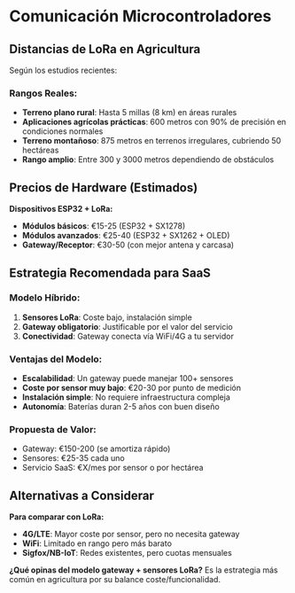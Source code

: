 # Comunicación Microcontroladores
## Distancias de LoRa en Agricultura

Según los estudios recientes:

### **Rangos Reales:**
- **Terreno plano rural**: Hasta 5 millas (8 km) en áreas rurales
- **Aplicaciones agrícolas prácticas**: 600 metros con 90% de precisión en condiciones normales
- **Terreno montañoso**: 875 metros en terrenos irregulares, cubriendo 50 hectáreas
- **Rango amplio**: Entre 300 y 3000 metros dependiendo de obstáculos

## Precios de Hardware (Estimados)

**Dispositivos ESP32 + LoRa:**
- **Módulos básicos**: €15-25 (ESP32 + SX1278)
- **Módulos avanzados**: €25-40 (ESP32 + SX1262 + OLED)
- **Gateway/Receptor**: €30-50 (con mejor antena y carcasa)

## Estrategia Recomendada para SaaS

### **Modelo Híbrido:**
1. **Sensores LoRa**: Coste bajo, instalación simple
2. **Gateway obligatorio**: Justificable por el valor del servicio
3. **Conectividad**: Gateway conecta vía WiFi/4G a tu servidor

### **Ventajas del Modelo:**
- **Escalabilidad**: Un gateway puede manejar 100+ sensores
- **Coste por sensor muy bajo**: €20-30 por punto de medición
- **Instalación simple**: No requiere infraestructura compleja
- **Autonomía**: Baterías duran 2-5 años con buen diseño

### **Propuesta de Valor:**
- Gateway: €150-200 (se amortiza rápido)
- Sensores: €25-35 cada uno
- Servicio SaaS: €X/mes por sensor o por hectárea

## Alternativas a Considerar

**Para comparar con LoRa:**
- **4G/LTE**: Mayor coste por sensor, pero no necesita gateway
- **WiFi**: Limitado en rango pero más barato
- **Sigfox/NB-IoT**: Redes existentes, pero cuotas mensuales

**¿Qué opinas del modelo gateway + sensores LoRa?** Es la estrategia más común en agricultura por su balance coste/funcionalidad.